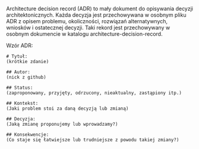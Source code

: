 Architecture decision record (ADR) to mały dokument do opisywania decyzji architektonicznych. 
Każda decyzja jest przechowywana w osobnym pliku ADR z opisem problemu, okoliczności, 
rozwiązań alternatywnych, wniosków i ostatecznej decyzji.
Taki rekord jest przechowywany w osobnym dokumencie w katalogu architecture-decision-record.


Wzór ADR:
```
# Tytuł:
(krótkie zdanie)

## Autor:
(nick z github)

## Status:
(zaproponowany, przyjęty, odrzucony, nieaktualny, zastąpiony itp.)

## Kontekst:
(Jaki problem stoi za daną decyzją lub zmianą)

## Decyzja:
(Jaką zmianę proponujemy lub wprowadzamy?)

## Konsekwencje:
(Co staje się łatwiejsze lub trudniejsze z powodu takiej zmiany?)
```